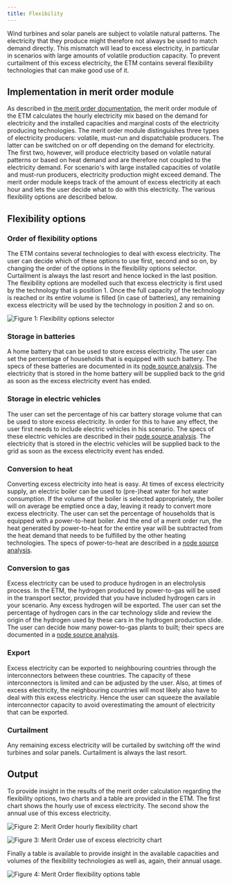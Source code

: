 ```yaml
---
title: Flexibility
---
```


Wind turbines and solar panels are subject to volatile natural patterns. The electricity that they produce might therefore not always be used to match demand directly. This mismatch will lead to excess electricity, in particular in scenarios with large amounts of volatile production capacity. To prevent curtailment of this excess electricity, the ETM contains several flexibility technologies that can make good use of it.

## Implementation in merit order module

As described in [the merit order documentation](/merit-order), the merit order module of the ETM calculates the hourly electricity mix based on the demand for electricity and the installed capacities and marginal costs of the electricity producing technologies. The merit order module distinguishes three types of electricity producers: volatile, must-run and dispatchable producers. The latter can be switched on or off depending on the demand for electricity. The first two, however, will produce electricity based on volatile natural patterns or based on heat demand and are therefore not coupled to the electricity demand. For scenario's with large installed capacities of volatile and must-run producers, electricity production might exceed demand. The merit order module keeps track of the amount of excess electricity at each hour and lets the user decide what to do with this electricity. The various flexibility options are described below.

## Flexibility options

### Order of flexibility options

The ETM contains several technologies to deal with excess electricity. The user can decide which of these options to use first, second and so on, by changing the order of the options in the flexibility options selector. Curtailment is always the last resort and hence locked in the last position. The flexibility options are modelled such that excess electricity is first used by the technology that is position 1. Once the full capacity of the technology is reached or its entire volume is filled (in case of batteries), any remaining excess electricity will be used by the technology in position 2 and so on.

![Figure 1: Flexibility options selector](/img/docs/20160809-screenshot-flex-options.png)

### Storage in batteries

A home battery that can be used to store excess electricity. The user can set the percentage of households that is equipped with such battery. The specs of these batteries are documented in its [node source analysis](https://github.com/quintel/etdataset-public/blob/master/nodes_source_analyses/households/households_flexibility_p2p_electricity.converter.xlsx). The electricity that is stored in the home battery will be supplied back to the grid as soon as the excess electricity event has ended.

### Storage in electric vehicles

The user can set the percentage of his car battery storage volume that can be used to store excess electricity. In order for this to have any effect, the user first needs to include electric vehicles in his scenario. The specs of these electric vehicles are described in their [node source analysis](https://github.com/quintel/etdataset-public/blob/master/nodes_source_analyses/transport/transport_car_using_electricity.converter.xlsx). The electricity that is stored in the electric vehicles will be supplied back to the grid as soon as the excess electricity event has ended.

### Conversion to heat

Converting excess electricity into heat is easy. At times of excess electricity supply, an electric boiler can be used to (pre-)heat water for hot water consumption. If the volume of the boiler is selected appropriately, the boiler will on average be emptied once a day, leaving it ready to convert more excess electricity. The user can set the percentage of households that is equipped with a power-to-heat boiler. And the end of a merit order run, the heat generated by power-to-heat for the entire year will be subtracted from the heat demand that needs to be fulfilled by the other heating technologies. The specs of power-to-heat are described in a [node source analysis](https://github.com/quintel/etdataset-public/blob/master/nodes_source_analyses/households/households_flexibility_p2h_electricity.converter.xlsx).

### Conversion to gas

Excess electricity can be used to produce hydrogen in an electrolysis process. In the ETM, the hydrogen produced by power-to-gas will be used in the transport sector, provided that you have included hydrogen cars in your scenario. Any excess hydrogen will be exported. The user can set the percentage of hydrogen cars in the car technology slide and review the origin of the hydrogen used by these cars in the hydrogen production slide. The user can decide how many power-to-gas plants to built; their specs are documented in a [node source analysis](https://github.com/quintel/etdataset-public/blob/master/nodes_source_analyses/energy/energy_flexibility_p2g_electricity.converter.xlsx).

### Export

Excess electricity can be exported to neighbouring countries through the interconnectors between these countries. The capacity of these interconnectors is limited and can be adjusted by the user. Also, at times of excess electricity, the neighbouring countries will most likely also have to deal with this excess electricity. Hence the user can squeeze the available interconnector capacity to avoid overestimating the amount of electricity that can be exported.

### Curtailment
Any remaining excess electricity will be curtailed by switching off the wind turbines and solar panels. Curtailment is always the last resort.

## Output

To provide insight in the results of the merit order calculation regarding the flexibility options, two charts and a table are provided in the ETM. The first chart shows the hourly use of excess electricity. The second show the annual use of this excess electricity.

![Figure 2: Merit Order hourly flexibility chart](/img/docs/20160810-screenshot-hourly-flex.png)

![Figure 3: Merit Order use of excess electricity chart](/img/docs/20160810-screenshot-excess-el.png)

Finally a table is available to provide insight in the available capacities and volumes of the flexibility technologies as well as, again, their annual usage.

![Figure 4: Merit Order flexibility options table](/img/docs/20160810-screenshot-flex-options.png)
